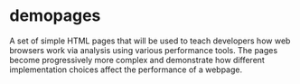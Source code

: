 # demopages

A set of simple HTML pages that will be used to teach developers how web browsers 
work via analysis using various performance tools. The pages become progressively 
more complex and demonstrate how different implementation choices affect the 
performance of a webpage.